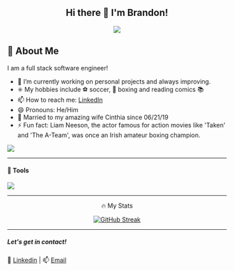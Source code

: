 
<div align='center'>







  <h2> Hi there 👋 I'm Brandon! </h2> 

![](https://i.imgur.com/AHyu5eM.gif)
  
</div>




## 🥊 About Me

I am a full stack software engineer!

- 🔭 I’m currently working on personal projects and always improving.
- ✳️ My hobbies include ⚽ soccer, 🥊 boxing and reading comics 📚
- 📫 How to reach me: <a href='https://www.linkedin.com/in/brandonhdzgtz/'>LinkedIn</a>
- 😄 Pronouns: He/Him
- 💍 Married to my amazing wife Cinthia since 06/21/19
- ⚡ Fun fact: Liam Neeson, the actor famous for action movies like 'Taken' and 'The A-Team', was once an Irish amateur boxing champion.

![](https://media1.giphy.com/media/WJdNmeAxkpZIc/giphy.gif?cid=ecf05e47akb4zbr2ruvrvmsod2n4lj2djq9mw2b6vwk4fzgg&rid=giphy.gif&ct=g)

***
#### 🧰 Tools
<img src='https://i.imgur.com/XOYc8oF.gif' height={30} widht={30} />



***
<div align='center'>
🔥 My Stats

  
[![GitHub Streak](http://github-readme-streak-stats.herokuapp.com?user=brandonhernandez123&theme=navy-gear&date_format=M%20j%5B%2C%20Y%5D)](https://git.io/streak-stats)



</div>

***


##### Let's get in contact!

📱 [Linkedin](https://www.linkedin.com/in/brandonhdzgtz/) | 📫 [Email](brandoncinthia0621@gmail.com)

